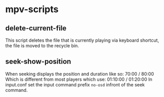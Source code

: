 
# mpv-scripts

## delete-current-file

This script deletes the file that is currently playing
via keyboard shortcut, the file is moved to the recycle bin.

## seek-show-position

When seeking displays the position and duration like so: 70:00 / 80:00
Which is different from most players which use: 01:10:00 / 01:20:00
In input.conf set the input command prefix `no-osd` infront of the seek command.
